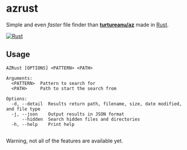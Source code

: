 # azrust
Simple and even *faster* file finder than [**turtureanu/az**](https://github.com/turtureanu/az) made in [Rust](https://www.rust-lang.org/).

[![Rust](https://github.com/Honzecki/azrust/actions/workflows/rust.yml/badge.svg)](https://github.com/Honzecki/azrust/actions/workflows/rust.yml)
## Usage

```man
AZRust [OPTIONS] <PATTERN> <PATH>

Arguments:
  <PATTERN>  Pattern to search for
  <PATH>     Path to start the search from

Options:
  -d, --detail  Results return path, filename, size, date modified, and file type
  -j, --json    Output results in JSON format
      --hidden  Search hidden files and directories
  -h, --help    Print help
```
##
Warning, not all of the features are available yet.
